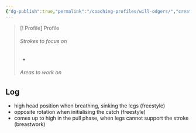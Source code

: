 ```yaml
---
{"dg-publish":true,"permalink":"/coaching-profiles/will-odgers/","created":"2025-05-15T11:37:15.870+10:00","updated":"2025-05-16T10:56:43.128+10:00"}
---
```


> [! Profile] Profile
> ###### Strokes to focus on
> - 
> ###### Areas to work on

## Log

- high head position when breathing, sinking the legs (freestyle)
- opposite rotation when initialising the catch (freestyle)
- comes up to high in the pull phase, when legs cannot support the stroke (breastwork)